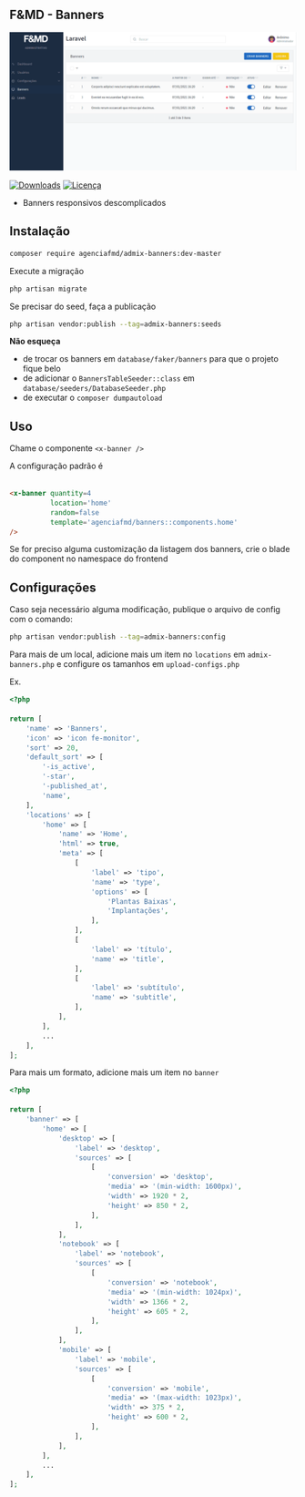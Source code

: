 ## F&MD - Banners

![Área Administrativa](https://github.com/agenciafmd/admix-banners/raw/master/docs/screenshot.png "Área Administrativa")

[![Downloads](https://img.shields.io/packagist/dt/agenciafmd/admix-banners.svg?style=flat-square)](https://packagist.org/packages/agenciafmd/admix-banners)
[![Licença](https://img.shields.io/badge/license-MIT-brightgreen.svg?style=flat-square)](LICENSE.md)

- Banners responsivos descomplicados

## Instalação

```bash
composer require agenciafmd/admix-banners:dev-master
```

Execute a migração

```bash
php artisan migrate
```

Se precisar do seed, faça a publicação

```bash
php artisan vendor:publish --tag=admix-banners:seeds
```

**Não esqueça**

- de trocar os banners em `database/faker/banners` para que o projeto fique belo
- de adicionar o `BannersTableSeeder::class` em `database/seeders/DatabaseSeeder.php`
- de executar o `composer dumpautoload`

## Uso

Chame o componente `<x-banner />`

A configuração padrão é

```html

<x-banner quantity=4
          location='home'
          random=false
          template='agenciafmd/banners::components.home'
/>
```

Se for preciso alguma customização da listagem dos banners, crie o blade do component no namespace do frontend

## Configurações

Caso seja necessário alguma modificação, publique o arquivo de config com o comando:

```bash
php artisan vendor:publish --tag=admix-banners:config
```

Para mais de um local, adicione mais um item no `locations` em `admix-banners.php` e configure os tamanhos
em `upload-configs.php`

Ex.

```php
<?php

return [
    'name' => 'Banners',
    'icon' => 'icon fe-monitor',
    'sort' => 20,
    'default_sort' => [
        '-is_active',
        '-star',
        '-published_at',
        'name',
    ],
    'locations' => [
        'home' => [
            'name' => 'Home',
            'html' => true,
            'meta' => [
                [
                    'label' => 'tipo',
                    'name' => 'type',
                    'options' => [
                        'Plantas Baixas',
                        'Implantações',
                    ],
                ],
                [
                    'label' => 'título',
                    'name' => 'title',
                ],
                [
                    'label' => 'subtítulo',
                    'name' => 'subtitle',
                ],
            ],
        ],
        ...
    ],
];
```

Para mais um formato, adicione mais um item no `banner`

```php
<?php

return [
    'banner' => [
        'home' => [
            'desktop' => [
                'label' => 'desktop',
                'sources' => [
                    [
                        'conversion' => 'desktop',
                        'media' => '(min-width: 1600px)',
                        'width' => 1920 * 2,
                        'height' => 850 * 2,
                    ],
                ],
            ],
            'notebook' => [
                'label' => 'notebook',
                'sources' => [
                    [
                        'conversion' => 'notebook',
                        'media' => '(min-width: 1024px)',
                        'width' => 1366 * 2,
                        'height' => 605 * 2,
                    ],
                ],
            ],
            'mobile' => [
                'label' => 'mobile',
                'sources' => [
                    [
                        'conversion' => 'mobile',
                        'media' => '(max-width: 1023px)',
                        'width' => 375 * 2,
                        'height' => 600 * 2,
                    ],
                ],
            ],
        ],
        ...
    ],
];
```
